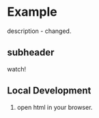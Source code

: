 # Example
description - changed.

## subheader

watch!

## Local Development
1. open html in your browser.
